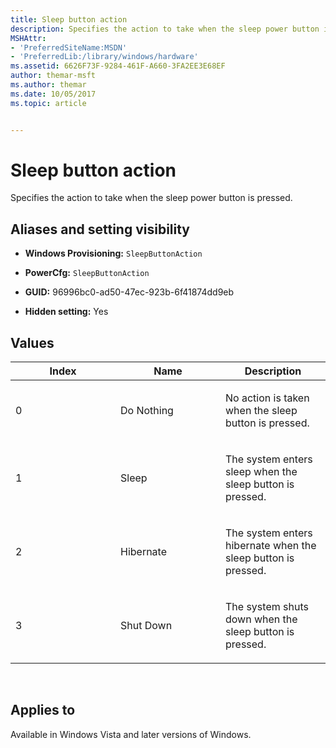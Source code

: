 ```yaml
---
title: Sleep button action
description: Specifies the action to take when the sleep power button is pressed.
MSHAttr:
- 'PreferredSiteName:MSDN'
- 'PreferredLib:/library/windows/hardware'
ms.assetid: 6626F73F-9284-461F-A660-3FA2EE3E68EF
author: themar-msft
ms.author: themar
ms.date: 10/05/2017
ms.topic: article


---
```


# Sleep button action


Specifies the action to take when the sleep power button is pressed.

## <span id="Aliases_and_setting_visibility"></span><span id="aliases_and_setting_visibility"></span><span id="ALIASES_AND_SETTING_VISIBILITY"></span>Aliases and setting visibility


-   **Windows Provisioning:** `SleepButtonAction           `

-   **PowerCfg:** `SleepButtonAction           `

-   **GUID:** 96996bc0-ad50-47ec-923b-6f41874dd9eb

-   **Hidden setting:** Yes

## <span id="Values"></span><span id="values"></span><span id="VALUES"></span>Values


<table>
<colgroup>
<col width="33%" />
<col width="33%" />
<col width="33%" />
</colgroup>
<thead>
<tr class="header">
<th>Index</th>
<th>Name</th>
<th>Description</th>
</tr>
</thead>
<tbody>
<tr class="odd">
<td><p>0</p></td>
<td><p>Do Nothing</p></td>
<td><p>No action is taken when the sleep button is pressed.</p></td>
</tr>
<tr class="even">
<td><p>1</p></td>
<td><p>Sleep</p></td>
<td><p>The system enters sleep when the sleep button is pressed.</p></td>
</tr>
<tr class="odd">
<td><p>2</p></td>
<td><p>Hibernate</p></td>
<td><p>The system enters hibernate when the sleep button is pressed.</p></td>
</tr>
<tr class="even">
<td><p>3</p></td>
<td><p>Shut Down</p></td>
<td><p>The system shuts down when the sleep button is pressed.</p></td>
</tr>
</tbody>
</table>

 

## <span id="Applies_to"></span><span id="applies_to"></span><span id="APPLIES_TO"></span>Applies to


Available in Windows Vista and later versions of Windows.
